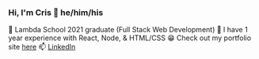 ### Hi, I'm Cris 👋 he/him/his
:tada: Lambda School 2021 graduate (Full Stack Web Development)
🌱 I have 1 year experience with React, Node, & HTML/CSS
:grin: Check out my portfolio site [here](https://crislafortune.com/)
📫 [LinkedIn](https://www.linkedin.com/in/cris-lafortune/)

